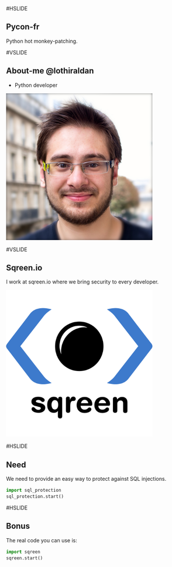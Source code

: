 #HSLIDE

## Pycon-fr

Python hot monkey-patching.

#VSLIDE

## About-me @lothiraldan

 * Python developer

<img src="images/me.png" widht="400" height="400"/>

#VSLIDE

## Sqreen.io

I work at sqreen.io where we bring security to every developer.

<img src="images/sqreen.png" widht="400" height="400"/>

#HSLIDE

## Need

We need to provide an easy way to protect against SQL injections.

```python
import sql_protection
sql_protection.start()
```

#HSLIDE

## Bonus

The real code you can use is:

```python
import sqreen
sqreen.start()
```
